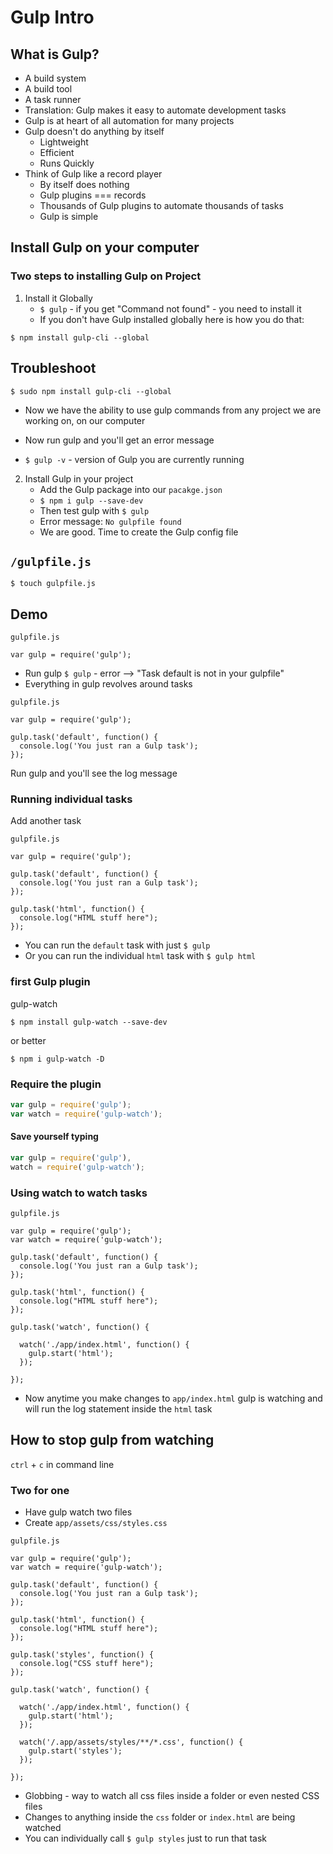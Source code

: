 # Gulp Intro
## What is Gulp?
* A build system
* A build tool
* A task runner
* Translation: Gulp makes it easy to automate development tasks
* Gulp is at heart of all automation for many projects
* Gulp doesn't do anything by itself
    - Lightweight
    - Efficient
    - Runs Quickly
* Think of Gulp like a record player
    - By itself does nothing
    - Gulp plugins === records
    - Thousands of Gulp plugins to automate thousands of tasks
    - Gulp is simple

## Install Gulp on your computer
### Two steps to installing Gulp on Project
1. Install it Globally
   * `$ gulp` - if you get "Command not found" - you need to install it
   * If you don't have Gulp installed globally here is how you do that:

`$ npm install gulp-cli --global`

## Troubleshoot
`$ sudo npm install gulp-cli --global`

* Now we have the ability to use gulp commands from any project we are working on, on our computer

* Now run gulp and you'll get an error message
* `$ gulp -v` - version of Gulp you are currently running

2. Install Gulp in your project
    * Add the Gulp package into our `pacakge.json`
    * `$ npm i gulp --save-dev`
    * Then test gulp with `$ gulp`
    * Error message: `No gulpfile found`
    * We are good. Time to create the Gulp config file

## `/gulpfile.js`

`$ touch gulpfile.js`

## Demo
`gulpfile.js`

```
var gulp = require('gulp');
```

* Run gulp `$ gulp` - error --> "Task default is not in your gulpfile"
* Everything in gulp revolves around tasks

`gulpfile.js`

```
var gulp = require('gulp');

gulp.task('default', function() {
  console.log('You just ran a Gulp task');
});
```

Run gulp and you'll see the log message

### Running individual tasks
Add another task

`gulpfile.js`

```
var gulp = require('gulp');

gulp.task('default', function() {
  console.log('You just ran a Gulp task');
});

gulp.task('html', function() {
  console.log("HTML stuff here");
});
```

* You can run the `default` task with just `$ gulp`
* Or you can run the individual `html` task with `$ gulp html`

### first Gulp plugin
gulp-watch

`$ npm install gulp-watch --save-dev`

or better

`$ npm i gulp-watch -D`

### Require the plugin
```js
var gulp = require('gulp');
var watch = require('gulp-watch');
```

#### Save yourself typing
```js
var gulp = require('gulp'),
watch = require('gulp-watch');
```

### Using watch to watch tasks
`gulpfile.js`

```
var gulp = require('gulp');
var watch = require('gulp-watch');

gulp.task('default', function() {
  console.log('You just ran a Gulp task');
});

gulp.task('html', function() {
  console.log("HTML stuff here");
});

gulp.task('watch', function() {

  watch('./app/index.html', function() {
    gulp.start('html');
  });

});
```

* Now anytime you make changes to `app/index.html` gulp is watching and will run the log statement inside the `html` task

## How to stop gulp from watching
`ctrl` + `c` in command line

### Two for one
* Have gulp watch two files
* Create `app/assets/css/styles.css`

`gulpfile.js`

```
var gulp = require('gulp');
var watch = require('gulp-watch');

gulp.task('default', function() {
  console.log('You just ran a Gulp task');
});

gulp.task('html', function() {
  console.log("HTML stuff here");
});

gulp.task('styles', function() {
  console.log("CSS stuff here");
});

gulp.task('watch', function() {

  watch('./app/index.html', function() {
    gulp.start('html');
  });

  watch('/.app/assets/styles/**/*.css', function() {
    gulp.start('styles');
  });

});
```

* Globbing - way to watch all css files inside a folder or even nested CSS files
* Changes to anything inside the `css` folder or `index.html` are being watched
* You can individually call `$ gulp styles` just to run that task

